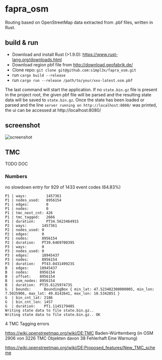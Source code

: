 # fapra_osm

Routing based on OpenStreetMap data extracted from .pbf files, written in Rust.

## build & run

* Download and install Rust (>1.9.0): https://www.rust-lang.org/downloads.html
* Download region pbf file from http://download.geofabrik.de/
* Clone repo: `git clone git@github.com:s1mpl3x/fapra_osm.git`
* run `cargo build --release`
* run `cargo run --release /path/to/your/xxx-latest.osm.pbf`

The last command will start the application. If no `state.bin.gz` file is present in the project root, the given pbf file will be parsed and the resulting state data will be saved to `state.bin.gz`.
Once the state has been loaded or parsed and the line `server running on http://localhost:8080/` was printed, the ui can be accessed at http://localhost:8080/

## screenshot

![screenshot](https://i.imgur.com/ZuoCnk1.png)

## TMC

TODO DOC

### Numbers

no slowdown entry for 929 of 1433 event codes (64.83%)
```
P1 | ways:         1457361
P1 | nodes_used:   8956154
P1 | edges:        0
P1 | nodes:        0
P1 | tmc_next_cnt: 426
P1 | tmc_tagged:   2666
P1 | duration:     PT34.562346491S
P2 | ways:       1457361
P2 | nodes_used: 0
P2 | edges:      0
P2 | nodes:      8956154
P2 | duration:   PT39.646970039S
P3 | ways:       0
P3 | nodes_used: 0
P3 | edges:      18945437
P3 | nodes:      8956154
P3 | duration:   PT43.043149923S
B  | edges:     18945437
B  | nodes:     8956154
B  | offset:    8956154
B  | osm_nodes: 8956154
B  | duration:  PT35.612597473S
G  | bounds:      BoundingBox { min_lat: 47.523482300000005, min_lon: 7.5025906, max_lat: 49.8142641, max_lon: 10.5342851 }
G  | bin_cnt_lat: 2186
G  | bin_cnt_lon: 1457
G  | duration:    PT1.114517948S
Writing state data to file state.bin.gz.. 
Writing state data to file state.bin.gz.. OK
```

4 TMC Tagging errors

https://wiki.openstreetmap.org/wiki/DE:TMC
Baden-Württemberg  (in OSM 2906 von 3226 TMC Objekten davon 38 Fehlerhaft  Eine Warnung)

https://wiki.openstreetmap.org/wiki/DE:Proposed_features/New_TMC_scheme